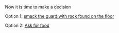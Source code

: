 Now it is time to make a decision 

Option 1: [smack the guard with rock found on the floor](situations/chase-by-guard.md)

Option 2: [Ask for food](situations/stay-in-prison.md)